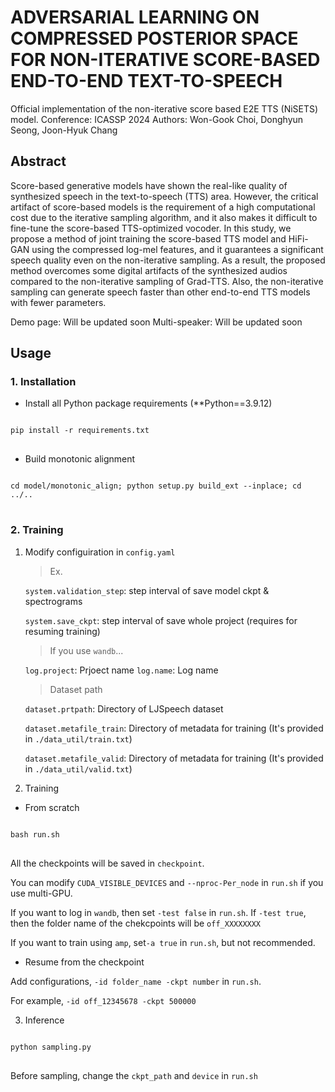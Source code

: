 # ADVERSARIAL LEARNING ON COMPRESSED POSTERIOR SPACE FOR NON-ITERATIVE SCORE-BASED END-TO-END TEXT-TO-SPEECH

Official implementation of the non-iterative score based E2E TTS (NiSETS) model.
Conference: ICASSP 2024
Authors: Won-Gook Choi, Donghyun Seong, Joon-Hyuk Chang

## Abstract
Score-based generative models have shown the real-like quality of synthesized speech in the text-to-speech (TTS) area.
However, the critical artifact of score-based models is the requirement of a high computational cost due to the iterative sampling algorithm, and it also makes it difficult to fine-tune the score-based TTS-optimized vocoder.
In this study, we propose a method of joint training the score-based TTS model and HiFi-GAN using the compressed log-mel features, and it guarantees a significant speech quality even on the non-iterative sampling.
As a result, the proposed method overcomes some digital artifacts of the synthesized audios compared to the non-iterative sampling of Grad-TTS.
Also, the non-iterative sampling can generate speech faster than other end-to-end TTS models with fewer parameters.

Demo page: Will be updated soon
Multi-speaker: Will be updated soon

## Usage
### 1. Installation
* Install all Python package requirements (**Python==3.9.12)
<pre>
<code>
pip install -r requirements.txt
</code>
</pre>

* Build monotonic alignment
<pre>
<code>
cd model/monotonic_align; python setup.py build_ext --inplace; cd ../..
</code>
</pre>

### 2. Training
1. Modify configuiration in `config.yaml`
    > Ex.

    `system.validation_step`: step interval of save model ckpt & spectrograms

    `system.save_ckpt`: step interval of save whole project (requires for resuming training)

    > If you use `wandb`...

    `log.project`: Prjoect name
    `log.name`: Log name

    > Dataset path

    `dataset.prtpath`: Directory of LJSpeech dataset

    `dataset.metafile_train`: Directory of metadata for training (It's provided in `./data_util/train.txt`)

    `dataset.metafile_valid`: Directory of metadata for training (It's provided in `./data_util/valid.txt`)

2. Training
* From scratch

<pre>
<code>
bash run.sh
</code>
</pre>
All the checkpoints will be saved in `checkpoint`.

You can modify `CUDA_VISIBLE_DEVICES` and `--nproc-Per_node` in `run.sh` if you use multi-GPU.

If you want to log in `wandb`, then set `-test false` in `run.sh`.
If `-test true`, then the folder name of the chekcpoints will be `off_XXXXXXXX`

If you want to train using `amp`, set`-a true` in `run.sh`, but not recommended.


* Resume from the checkpoint

Add configurations, `-id folder_name -ckpt number` in `run.sh`.

For example, `-id off_12345678 -ckpt 500000`


3. Inference
<pre>
<code>
python sampling.py
</code>
</pre>

Before sampling, change the `ckpt_path` and `device` in `run.sh`
